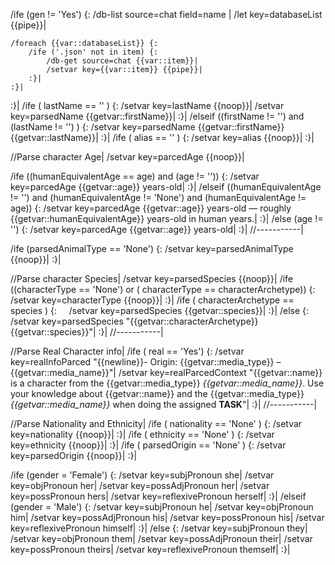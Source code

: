 /ife (gen != 'Yes') {:
	/db-list source=chat field=name |
	/let key=databaseList {{pipe}}|
	
	/foreach {{var::databaseList}} {:
		/ife ('.json' not in item) {:
			/db-get source=chat {{var::item}}| 
			/setvar key={{var::item}} {{pipe}}|
		:}|
	:}|
:}|
/ife ( lastName == '' ) {:
	/setvar key=lastName {{noop}}|
	/setvar key=parsedName {{getvar::firstName}}|
:}|
/elseif ((firstName != '') and (lastName != '') ) {:
	/setvar key=parsedName {{getvar::firstName}} {{getvar::lastName}}|
:}|
/ife ( alias == '' ) {:
	/setvar key=alias {{noop}}|
:}|

//Parse character Age|
/setvar key=parcedAge {{noop}}|

/ife ((humanEquivalentAge == age) and (age != '')) {:
	/setvar key=parcedAge {{getvar::age}} years-old|
:}|
/elseif ((humanEquivalentAge != '') and (humanEquivalentAge != 'None') and (humanEquivalentAge != age)) {:
	/setvar key=parcedAge {{getvar::age}} years-old — roughly {{getvar::humanEquivalentAge}} years-old in human years.|
:}|
/else (age != '') {:
	/setvar key=parcedAge {{getvar::age}} years-old|
:}|
//-----------|

/ife (parsedAnimalType == 'None') {:
	/setvar key=parsedAnimalType {{noop}}|
:}|


//Parse character Species|
/setvar key=parsedSpecies {{noop}}|
/ife ((characterType == 'None') or ( characterType ==  characterArchetype)) {:
	/setvar key=characterType {{noop}}|
:}|
/ife ( characterArchetype == species ) {:
    /setvar key=parsedSpecies {{getvar::species}}|
:}|
/else {:
	/setvar key=parsedSpecies "{{getvar::characterArchetype}} {{getvar::species}}"|
:}|
//-----------|

//Parse Real Character info|
/ife ( real == 'Yes') {:
	/setvar key=realInfoParced "{{newline}}- Origin: {{getvar::media_type}} – {{getvar::media_name}}"|
	/setvar key=realParcedContext "{{getvar::name}} is a character from the {{getvar::media_type}} _{{getvar::media_name}}_. Use your knowledge about {{getvar::name}} and the {{getvar::media_type}} _{{getvar::media_name}}_ when doing the assigned **TASK**"|
:}|
//-----------|

//Parse Nationality and Ethnicity|
/ife ( nationality == 'None' ) {:
	/setvar key=nationality {{noop}}|
:}|
/ife ( ethnicity == 'None' ) {:
	/setvar key=ethnicity {{noop}}|
:}|
/ife ( parsedOrigin == 'None' ) {:
	/setvar key=parsedOrigin {{noop}}|
:}|


/ife (gender = 'Female') {:
	/setvar key=subjPronoun she|
	/setvar key=objPronoun her|
	/setvar key=possAdjPronoun her|
	/setvar key=possPronoun hers|
	/setvar key=reflexivePronoun herself|
:}|
/elseif (gender = 'Male') {:
	/setvar key=subjPronoun he|
	/setvar key=objPronoun him|
	/setvar key=possAdjPronoun his|
	/setvar key=possPronoun his|
	/setvar key=reflexivePronoun himself|
:}|
/else {:
	/setvar key=subjPronoun they|
	/setvar key=objPronoun them|
	/setvar key=possAdjPronoun their|
	/setvar key=possPronoun theirs|
	/setvar key=reflexivePronoun themself|
:}|